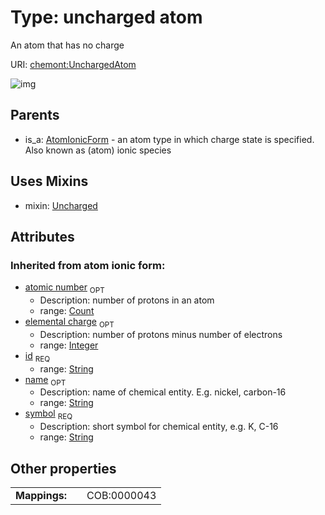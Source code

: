 
# Type: uncharged atom


An atom that has no charge

URI: [chemont:UnchargedAtom](https://w3id.org/chemont/UnchargedAtom)


![img](http://yuml.me/diagram/nofunky;dir:TB/class/[UnchargedAtom&#124;elemental_charge(i):integer%20%3F;atomic_number(i):count%20%3F;symbol(pk)(i):string;name(i):string%20%3F;id(i):string]uses%20-.->[Uncharged],[AtomIonicForm]^-[UnchargedAtom],[Uncharged],[AtomIonicForm])

## Parents

 *  is_a: [AtomIonicForm](AtomIonicForm.md) - an atom type in which charge state is specified. Also known as (atom) ionic species

## Uses Mixins

 *  mixin: [Uncharged](Uncharged.md)

## Attributes


### Inherited from atom ionic form:

 * [atomic number](atomic_number.md)  <sub>OPT</sub>
    * Description: number of protons in an atom
    * range: [Count](types/Count.md)
 * [elemental charge](elemental_charge.md)  <sub>OPT</sub>
    * Description: number of protons minus number of electrons
    * range: [Integer](types/Integer.md)
 * [id](id.md)  <sub>REQ</sub>
    * range: [String](types/String.md)
 * [name](name.md)  <sub>OPT</sub>
    * Description: name of chemical entity. E.g. nickel, carbon-16
    * range: [String](types/String.md)
 * [symbol](symbol.md)  <sub>REQ</sub>
    * Description: short symbol for chemical entity, e.g. K, C-16
    * range: [String](types/String.md)

## Other properties

|  |  |  |
| --- | --- | --- |
| **Mappings:** | | COB:0000043 |

